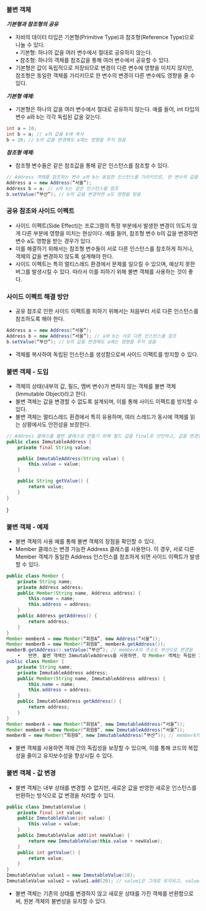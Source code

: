 ### 불변 객체

**_기본형과 참조형의 공유_**

- 자바의 데이터 타입은 기본형(Primitive Type)과 참조형(Reference Type)으로 나눌 수 있다.<br>
	•	기본형: 하나의 값을 여러 변수에서 절대로 공유하지 않는다.<br>
	•	참조형: 하나의 객체를 참조값을 통해 여러 변수에서 공유할 수 있다.
- 기본형은 값이 독립적으로 저장되므로 변경이 다른 변수에 영향을 미치지 않지만, 참조형은 동일한 객체를 가리키므로 한 변수의 변경이 다른 변수에도 영향을 줄 수 있다.<br>

**_기본형 예제:_**
- 기본형은 하나의 값을 여러 변수에서 절대로 공유하지 않는다. 예를 들어, int 타입의 변수 a와 b는 각각 독립된 값을 갖는다.
```java
int a = 10;
int b = a; // a의 값을 b에 복사
b = 20; // b의 값을 변경해도 a에는 영향을 주지 않음

```
**_참조형 예제:_**
- 참조형 변수들은 같은 참조값을 통해 같은 인스턴스를 참조할 수 있다. 
```java
// Address 객체를 참조하는 변수 a와 b는 동일한 인스턴스를 가리키므로, 한 변수의 값을 변경하면 다른 변수도 영향을 받는다.
Address a = new Address(“서울”);
Address b = a; // a와 b는 같은 인스턴스를 참조
b.setValue(“부산”); // b의 값을 변경하면 a도 영향을 받음
```

### 공유 참조와 사이드 이펙트

- 사이드 이펙트(Side Effect)는 프로그램의 특정 부분에서 발생한 변경이 의도치 않게 다른 부분에 영향을 미치는 현상이다. 예를 들어, 참조형 변수 b의 값을 변경하면 변수 a도 영향을 받는 경우가 있다.<br>
- 이를 해결하기 위해서는 참조형 변수들이 서로 다른 인스턴스를 참조하게 하거나, 객체의 값을 변경하지 않도록 설계해야 한다.<br>
- 사이드 이펙트는 특히 멀티스레드 환경에서 문제를 일으킬 수 있으며, 예상치 못한 버그를 발생시킬 수 있다. 따라서 이를 피하기 위해 불변 객체를 사용하는 것이 좋다.

### 사이드 이펙트 해결 방안

- 공유 참조로 인한 사이드 이펙트를 피하기 위해서는 처음부터 서로 다른 인스턴스를 참조하도록 해야 한다.
```java
Address a = new Address(“서울”);
Address b = new Address(“서울”); // a와 b는 서로 다른 인스턴스를 참조
b.setValue(“부산”); // b의 값을 변경해도 a에는 영향을 주지 않음
```
- 객체를 복사하여 독립된 인스턴스를 생성함으로써 사이드 이펙트를 방지할 수 있다.

### 불변 객체 - 도입

- 객체의 상태(내부의 값, 필드, 멤버 변수)가 변하지 않는 객체를 불변 객체(Immutable Object)라고 한다.<br>
- 불변 객체는 값을 변경할 수 없도록 설계되며, 이를 통해 사이드 이펙트를 방지할 수 있다.<br>
- 불변 객체는 멀티스레드 환경에서 특히 유용하며, 여러 스레드가 동시에 객체를 읽는 상황에서도 안전성을 보장한다.

```java
// Address 클래스를 불변 클래스로 만들기 위해 필드 값을 final로 선언하고, 값을 변경할 수 있는 메서드를 제거한다.
public class ImmutableAddress {
    private final String value;

    public ImmutableAddress(String value) {
        this.value = value;
    }

    public String getValue() {
        return value;
    }
}
```
}

### 불변 객체 - 예제

- 불변 객체의 사용 예를 통해 불변 객체의 장점을 확인할 수 있다.<br>
- Member 클래스는 변경 가능한 Address 클래스를 사용한다. 이 경우, 서로 다른 Member 객체가 동일한 Address 인스턴스를 참조하게 되면 사이드 이펙트가 발생할 수 있다.
```java
public class Member {
    private String name;
    private Address address;
    public Member(String name, Address address) {
        this.name = name;
        this.address = address;
    }
    public Address getAddress() {
        return address;
    }
}
Member memberA = new Member(“회원A”, new Address(“서울”));
Member memberB = new Member(“회원B”, memberA.getAddress());
memberB.getAddress().setValue(“부산”); // memberA의 주소도 부산으로 변경됨
	•	반면, 불변 객체인 ImmutableAddress를 사용하면, 각 Member 객체는 독립된 ImmutableAddress 인스턴스를 참조하게 되어 사이드 이펙트가 발생하지 않는다.
public class Member {
    private String name;
    private ImmutableAddress address;
    public Member(String name, ImmutableAddress address) {
        this.name = name;
        this.address = address;
    }
    public ImmutableAddress getAddress() {
        return address;
    }
}
Member memberA = new Member(“회원A”, new ImmutableAddress(“서울”));
Member memberB = new Member(“회원B”, new ImmutableAddress(“서울”));
memberB = new Member(“회원B”, new ImmutableAddress(“부산”)); // memberA의 주소는 영향을 받지 않음
```
- 불변 객체를 사용하면 객체 간의 독립성을 보장할 수 있으며, 이를 통해 코드의 복잡성을 줄이고 유지보수성을 향상시킬 수 있다.

### 불변 객체 - 값 변경

- 불변 객체는 내부 상태를 변경할 수 없지만, 새로운 값을 반영한 새로운 인스턴스를 반환하는 방식으로 값 변경을 처리할 수 있다.
```java
public class ImmutableValue {
    private final int value;
    public ImmutableValue(int value) {
        this.value = value;
    }
    public ImmutableValue add(int newValue) {
        return new ImmutableValue(this.value + newValue);
    }
    public int getValue() {
        return value;
    }
}
ImmutableValue value1 = new ImmutableValue(10);
ImmutableValue value2 = value1.add(20); // value1은 그대로 유지되고, value2는 30의 값을 가짐
```
- 불변 객체는 기존의 상태를 변경하지 않고 새로운 상태를 가진 객체를 반환함으로써, 원본 객체의 불변성을 유지할 수 있다.

